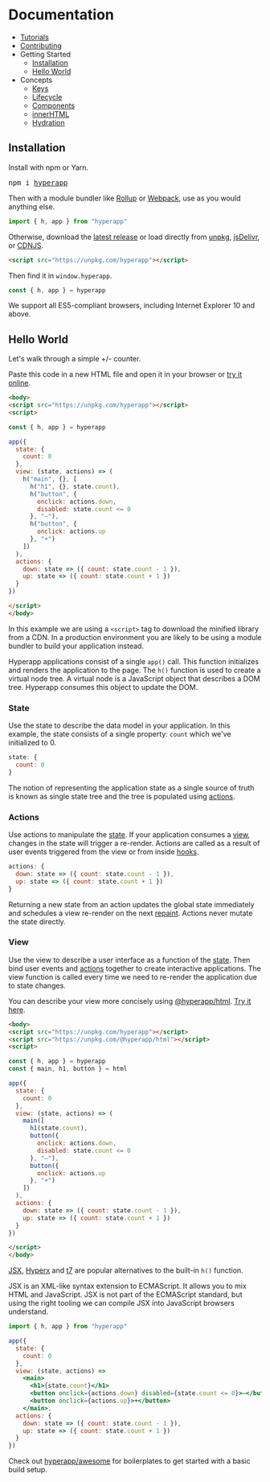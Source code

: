 # Documentation

- [Tutorials](/docs/tutorials.md)
- [Contributing](/docs/contributing.md)
- Getting Started
  - [Installation](#installation)
  - [Hello World](#hello-world)
- Concepts
  - [Keys](/docs/keys.md)
  - [Lifecycle](/docs/lifecycle.md)
  - [Components](/docs/components.md)
  - [innerHTML](/docs/innerhtml.md)
  - [Hydration](/docs/hydration.md)

## Installation

Install with npm or Yarn.

<pre>
npm i <a href="https://www.npmjs.com/package/hyperapp">hyperapp</a>
</pre>

Then with a module bundler like [Rollup](https://github.com/rollup/rollup) or [Webpack](https://github.com/webpack/webpack), use as you would anything else.

```jsx
import { h, app } from "hyperapp"
```

Otherwise, download the [latest release](https://github.com/hyperapp/hyperapp/releases/latest) or load directly from [unpkg](https://unpkg.com/hyperapp), [jsDelivr](https://cdn.jsdelivr.net/npm/hyperapp@latest/dist/hyperapp.js), or [CDNJS](https://cdnjs.com/libraries/hyperapp).

```html
<script src="https://unpkg.com/hyperapp"></script>
```

Then find it in `window.hyperapp`.

```jsx
const { h, app } = hyperapp
```

We support all ES5-compliant browsers, including Internet Explorer 10 and above.

## Hello World

Let's walk through a simple +/- counter.

Paste this code in a new HTML file and open it in your browser or [try it online](https://codepen.io/hyperapp/pen/zNxZLP?editors=0010).

```html
<body>
<script src="https://unpkg.com/hyperapp"></script>
<script>

const { h, app } = hyperapp

app({
  state: {
    count: 0
  },
  view: (state, actions) => (
    h("main", {}, [
      h("h1", {}, state.count),
      h("button", {
        onclick: actions.down,
        disabled: state.count <= 0
      }, "–"),
      h("button", {
        onclick: actions.up
      }, "+")
    ])
  ),
  actions: {
    down: state => ({ count: state.count - 1 }),
    up: state => ({ count: state.count + 1 })
  }
})

</script>
</body>
```

In this example we are using a `<script>` tag to download the minified library from a CDN. In a production environment you are likely to be using a module bundler to build your application instead.

Hyperapp applications consist of a single `app()` call. This function initializes and renders the application to the page. The `h()` function is used to create a virtual node tree. A virtual node is a JavaScript object that describes a DOM tree. Hyperapp consumes this object to update the DOM.

### State

Use the state to describe the data model in your application. In this example, the state consists of a single property: `count` which we've initialized to 0.

```jsx
state: {
  count: 0
}
```

The notion of representing the application state as a single source of truth is known as single state tree and the tree is populated using [actions](#actions).

### Actions

Use actions to manipulate the [state](#state). If your application consumes a [view](#view), changes in the state will trigger a re-render. Actions are called as a result of user events triggered from the view or from inside [hooks](#hooks).

```jsx
actions: {
  down: state => ({ count: state.count - 1 }),
  up: state => ({ count: state.count + 1 })
}
```

Returning a new state from an action updates the global state immediately and schedules a view re-render on the next [repaint](https://developer.mozilla.org/en-US/docs/Web/API/window/requestAnimationFrame). Actions never mutate the state directly.

### View

Use the view to describe a user interface as a function of the [state](#state).
Then bind user events and [actions](#actions) together to create interactive applications. The view function is called every time we need to re-render the application due to state changes.

You can describe your view more concisely using [@hyperapp/html](https://github.com/hyperapp/html). [Try it here](...).

```html
<body>
<script src="https://unpkg.com/hyperapp"></script>
<script src="https://unpkg.com/@hyperapp/html"></script>
<script>

const { h, app } = hyperapp
const { main, h1, button } = html

app({
  state: {
    count: 0
  },
  view: (state, actions) => (
    main([
      h1(state.count),
      button({
        onclick: actions.down,
        disabled: state.count <= 0
      }, "–"),
      button({
        onclick: actions.up
      }, "+")
    ])
  ),
  actions: {
    down: state => ({ count: state.count - 1 }),
    up: state => ({ count: state.count + 1 })
  }
})

</script>
</body>
```

[JSX](https://facebook.github.io/jsx), [Hyperx](https://github.com/choojs/hyperx) and [t7](https://github.com/trueadm/t7) are popular alternatives to the built-in `h()` function.

JSX is an XML-like syntax extension to ECMAScript. It allows you to mix HTML and JavaScript. JSX is not part of the ECMAScript standard, but using the right tooling we can compile JSX into JavaScript browsers understand.

```jsx
import { h, app } from "hyperapp"

app({
  state: {
    count: 0
  },
  view: (state, actions) =>
    <main>
      <h1>{state.count}</h1>
      <button onclick={actions.down} disabled={state.count <= 0}>–</button>
      <button onclick={actions.up}>+</button>
    </main>,
  actions: {
    down: state => ({ count: state.count - 1 }),
    up: state => ({ count: state.count + 1 })
  }
})
```

Check out [hyperapp/awesome](https://github.com/hyperapp/awesome-hyperapp#apps-and-boilerplates) for boilerplates to get started with a basic build setup.
